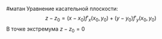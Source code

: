 #матан 
Уравнение касательной плоскости: $$z - z_0 = (x - x_0) f'_x(x_0, y_0) + (y - y_0)f'_y(x_0, y_0)$$
В точке экстремума $z - z_0 = 0$